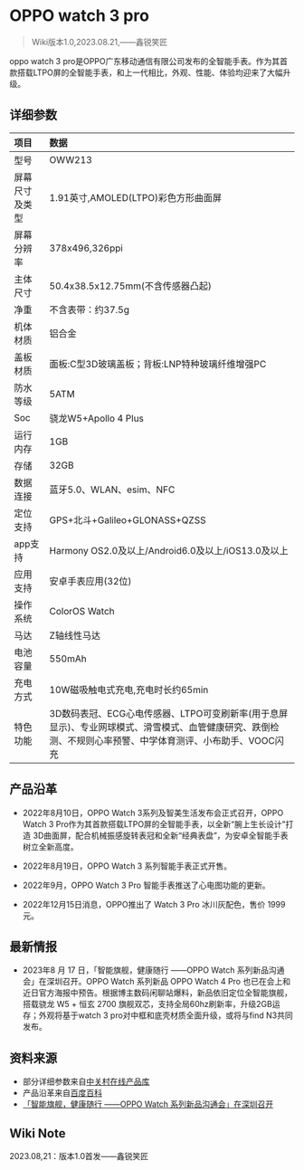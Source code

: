 # OPPO watch 3 pro

>Wiki版本1.0,2023.08.21,——鑫锐笑匠

oppo watch 3 pro是OPPO广东移动通信有限公司发布的全智能手表。作为其首款搭载LTPO屏的全智能手表，和上一代相比，外观、性能、体验均迎来了大幅升级。


## 详细参数
|项目|数据|
|:---|:---|
|型号|OWW213|
|屏幕尺寸及类型|1.91英寸,AMOLED(LTPO)彩色方形曲面屏|
|屏幕分辨率|378x496,326ppi|
|主体尺寸|50.4x38.5x12.75mm(不含传感器凸起)|
|净重|不含表带：约37.5g|
|机体材质|铝合金|
|盖板材质|面板:C型3D玻璃盖板；背板:LNP特种玻璃纤维增强PC|
|防水等级|5ATM|
|Soc|骁龙W5+Apollo 4 Plus|
|运行内存|1GB|
|存储|32GB|
|数据连接|蓝牙5.0、WLAN、esim、NFC|
|定位支持|GPS+北斗+Galileo+GLONASS+QZSS|
|app支持|Harmony OS2.0及以上/Android6.0及以上/iOS13.0及以上|
|应用支持|安卓手表应用(32位)|
|操作系统|ColorOS Watch|
|马达|Z轴线性马达|
|电池容量|550mAh|
|充电方式|10W磁吸触电式充电,充电时长约65min|
|特色功能|3D数码表冠、ECG心电传感器、LTPO可变刷新率(用于息屏显示)、专业网球模式、滑雪模式、血管健康研究、跌倒检测、不规则心率预警、中学体育测评、小布助手、VOOC闪充|


## 产品沿革

- 2022年8月10日，OPPO Watch 3系列及智美生活发布会正式召开，OPPO Watch 3 Pro作为其首款搭载LTPO屏的全智能手表，以全新“腕上生长设计”打造 3D曲面屏，配合机械振感旋转表冠和全新“经典表盘”，为安卓全智能手表树立全新高度。

- 2022年8月19日，OPPO Watch 3 系列智能手表正式开售。

- 2022年9月，OPPO Watch 3 Pro 智能手表推送了心电图功能的更新。

- 2022年12月15日消息，OPPO推出了 Watch 3 Pro 冰川灰配色，售价 1999 元。


## 最新情报

- 2023年8 月 17 日，「智能旗舰，健康随行 ——OPPO Watch 系列新品沟通会」在深圳召开。OPPO Watch 系列新品 OPPO Watch 4 Pro 也已在会上和近日官方海报中预告。根据博主数码闲聊站爆料，新品依旧定位全智能旗舰，搭载骁龙 W5 + 恒玄 2700 旗舰双芯，支持全局60hz刷新率，升级2GB运存；外观将基于watch 3 pro对中框和底壳材质全面升级，或将与find N3共同发布。


## 资料来源

- 部分详细参数来自[中关村在线产品库](https://detail.zol.com.cn/1425/1424038/param.shtml)
- 产品沿革来自[百度百科](https://baike.baidu.com/item/OPPO%20Watch%203%20Pro?fromModule=lemma_search-box)
- [「智能旗舰，健康随行 ——OPPO Watch 系列新品沟通会」在深圳召开](https://www.ithome.com/0/713/126.htm)


## Wiki Note

2023.08,21：版本1.0首发——鑫锐笑匠